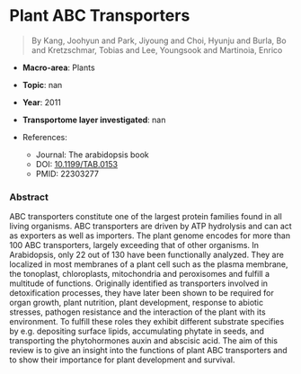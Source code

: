 # Plant ABC Transporters

> By Kang, Joohyun and Park, Jiyoung and Choi, Hyunju and Burla, Bo and Kretzschmar, Tobias and Lee, Youngsook and Martinoia, Enrico

- **Macro-area**: Plants
- **Topic**: nan
- **Year**: 2011
- **Transportome layer investigated**: nan

- References:
  - Journal: The arabidopsis book
  - DOI: [10.1199/TAB.0153](https://doi.org/10.1199/TAB.0153)
  - PMID: 22303277

### Abstract

ABC transporters constitute one of the largest protein families found in all living organisms. ABC transporters are driven by ATP hydrolysis and can act as exporters as well as importers. The plant genome encodes for more than 100 ABC transporters, largely exceeding that of other organisms. In Arabidopsis, only 22 out of 130 have been functionally analyzed. They are localized in most membranes of a plant cell such as the plasma membrane, the tonoplast, chloroplasts, mitochondria and peroxisomes and fulfill a multitude of functions. Originally identified as transporters involved in detoxification processes, they have later been shown to be required for organ growth, plant nutrition, plant development, response to abiotic stresses, pathogen resistance and the interaction of the plant with its environment. To fulfill these roles they exhibit different substrate specifies by e.g. depositing surface lipids, accumulating phytate in seeds, and transporting the phytohormones auxin and abscisic acid. The aim of this review is to give an insight into the functions of plant ABC transporters and to show their importance for plant development and survival.
